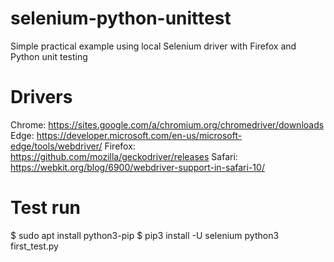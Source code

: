 # selenium-python-unittest
Simple practical example using local Selenium driver with Firefox and Python unit testing

# Drivers
Chrome: https://sites.google.com/a/chromium.org/chromedriver/downloads
Edge: https://developer.microsoft.com/en-us/microsoft-edge/tools/webdriver/
Firefox: https://github.com/mozilla/geckodriver/releases
Safari: https://webkit.org/blog/6900/webdriver-support-in-safari-10/

# Test run
$ sudo apt install python3-pip
$ pip3 install -U selenium
python3 first_test.py